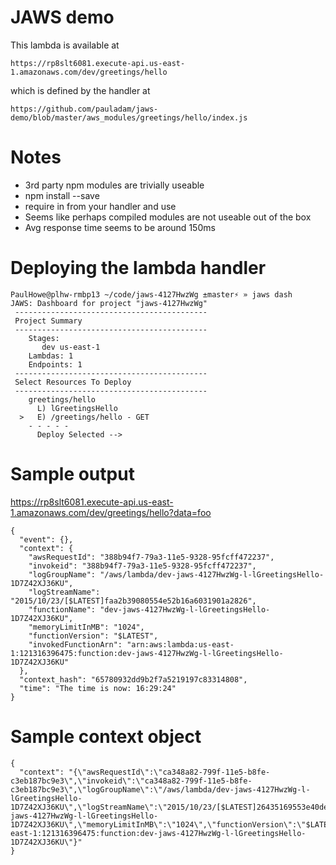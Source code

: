 # JAWS demo

This lambda is available at 

    https://rp8slt6081.execute-api.us-east-1.amazonaws.com/dev/greetings/hello

which is defined by the handler at 


    https://github.com/pauladam/jaws-demo/blob/master/aws_modules/greetings/hello/index.js

# Notes

- 3rd party npm modules are trivially useable
- npm install --save
- require in from your handler and use
- Seems like perhaps compiled modules are not useable out of the box
- Avg response time seems to be around 150ms

# Deploying the lambda handler

    PaulHowe@plhw-rmbp13 ~/code/jaws-4127HwzWg ±master⚡ » jaws dash
    JAWS: Dashboard for project "jaws-4127HwzWg"
     -------------------------------------------
     Project Summary
     -------------------------------------------
        Stages:
           dev us-east-1
        Lambdas: 1
        Endpoints: 1
     -------------------------------------------
     Select Resources To Deploy
     -------------------------------------------
        greetings/hello
          L) lGreetingsHello
      >   E) /greetings/hello - GET
        - - - - -
          Deploy Selected -->

# Sample output

https://rp8slt6081.execute-api.us-east-1.amazonaws.com/dev/greetings/hello?data=foo

    {
      "event": {},
      "context": {
        "awsRequestId": "388b94f7-79a3-11e5-9328-95fcff472237",
        "invokeid": "388b94f7-79a3-11e5-9328-95fcff472237",
        "logGroupName": "/aws/lambda/dev-jaws-4127HwzWg-l-lGreetingsHello-1D7Z42XJ36KU",
        "logStreamName": "2015/10/23/[$LATEST]faa2b39080554e52b16a6031901a2826",
        "functionName": "dev-jaws-4127HwzWg-l-lGreetingsHello-1D7Z42XJ36KU",
        "memoryLimitInMB": "1024",
        "functionVersion": "$LATEST",
        "invokedFunctionArn": "arn:aws:lambda:us-east-1:121316396475:function:dev-jaws-4127HwzWg-l-lGreetingsHello-1D7Z42XJ36KU"
      },
      "context_hash": "65780932dd9b2f7a5219197c83314808",
      "time": "The time is now: 16:29:24"
    }

# Sample context object

    {
      "context": "{\"awsRequestId\":\"ca348a82-799f-11e5-b8fe-c3eb187bc9e3\",\"invokeid\":\"ca348a82-799f-11e5-b8fe-c3eb187bc9e3\",\"logGroupName\":\"/aws/lambda/dev-jaws-4127HwzWg-l-lGreetingsHello-1D7Z42XJ36KU\",\"logStreamName\":\"2015/10/23/[$LATEST]26435169553e40deaa36076eafa5524a\",\"functionName\":\"dev-jaws-4127HwzWg-l-lGreetingsHello-1D7Z42XJ36KU\",\"memoryLimitInMB\":\"1024\",\"functionVersion\":\"$LATEST\",\"invokedFunctionArn\":\"arn:aws:lambda:us-east-1:121316396475:function:dev-jaws-4127HwzWg-l-lGreetingsHello-1D7Z42XJ36KU\"}"
    }


